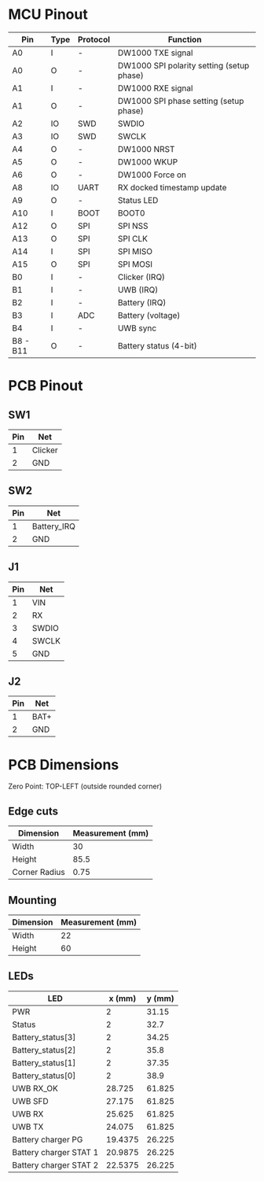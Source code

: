 
# MCU Pinout

| Pin      | Type | Protocol | Function                                  |
| -------- | ---- | -------- | ----------------------------------------- |
| A0       | I    | -        | DW1000 TXE signal                         |
| A0       | O    | -        | DW1000 SPI polarity setting (setup phase) |
| A1       | I    | -        | DW1000 RXE signal                         |
| A1       | O    | -        | DW1000 SPI phase setting (setup phase)    |
| A2       | IO   | SWD      | SWDIO                                     |
| A3       | IO   | SWD      | SWCLK                                     |
| A4       | O    | -        | DW1000 NRST                               |
| A5       | O    | -        | DW1000 WKUP                               |
| A6       | O    | -        | DW1000 Force on                           |
| A8       | IO   | UART     | RX docked timestamp update                |
| A9       | O    | -        | Status LED                                |
| A10      | I    | BOOT     | BOOT0                                     |
| A12      | O    | SPI      | SPI NSS                                   |
| A13      | O    | SPI      | SPI CLK                                   |
| A14      | I    | SPI      | SPI MISO                                  |
| A15      | O    | SPI      | SPI MOSI                                  |
| B0       | I    | -        | Clicker (IRQ)                             |
| B1       | I    | -        | UWB (IRQ)                                 |
| B2       | I    | -        | Battery (IRQ)                             |
| B3       | I    | ADC      | Battery (voltage)                         |
| B4       | I    | -        | UWB sync                                  |
| B8 - B11 | O    | -        | Battery status (4-bit)                    |

# PCB Pinout
## SW1
| Pin | Net     |
| --- | ------- |
| 1   | Clicker |
| 2   | GND     |
## SW2
| Pin | Net         |
| --- | ----------- |
| 1   | Battery_IRQ |
| 2   | GND         |
## J1
| Pin | Net   |
| --- | ----- |
| 1   | VIN   |
| 2   | RX    |
| 3   | SWDIO |
| 4   | SWCLK |
| 5   | GND   |
## J2
| Pin | Net  |
| --- | ---- |
| 1   | BAT+ |
| 2   | GND  |

# PCB Dimensions
Zero Point: TOP-LEFT (outside rounded corner)
## Edge cuts

| Dimension     | Measurement (mm) |
| ------------- | ---------------- |
| Width         | 30               |
| Height        | 85.5             |
| Corner Radius | 0.75             |

## Mounting
| Dimension | Measurement (mm) |
| --------- | ---------------- |
| Width     | 22               |
| Height    | 60               |

## LEDs

| LED                        | x (mm)  | y (mm) |
| -------------------------- | ------- | ------ |
| PWR                        | 2       | 31.15  |
| Status                     | 2       | 32.7   |
| Battery_status[3]          | 2       | 34.25  |
| Battery_status[2]          | 2       | 35.8   |
| Battery_status[1]          | 2       | 37.35  |
| Battery_status[0]          | 2       | 38.9   |
| UWB RX_OK                  | 28.725  | 61.825 |
| UWB SFD                    | 27.175  | 61.825 |
| UWB RX                     | 25.625  | 61.825 |
| UWB TX                     | 24.075  | 61.825 |
| Battery charger PG         | 19.4375 | 26.225 |
| Battery charger STAT 1     | 20.9875 | 26.225 |
| Battery charger STAT 2<br> | 22.5375 | 26.225 |
